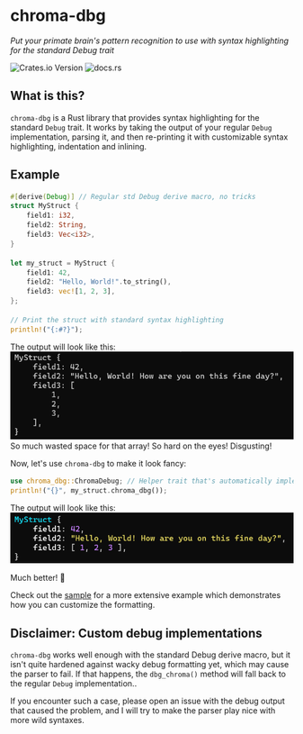 # chroma-dbg
*Put your primate brain's pattern recognition to use with syntax highlighting for the standard Debug trait*

![Crates.io Version](https://img.shields.io/crates/v/chroma-dbg) ![docs.rs](https://img.shields.io/docsrs/chroma-dbg)

## What is this?
`chroma-dbg` is a Rust library that provides syntax highlighting for the standard `Debug` trait. 
It works by taking the output of your regular `Debug` implementation, parsing it, and then re-printing it with customizable syntax highlighting, indentation and inlining.

## Example

```rust
#[derive(Debug)] // Regular std Debug derive macro, no tricks
struct MyStruct {
    field1: i32,
    field2: String,
    field3: Vec<i32>,
}

let my_struct = MyStruct {
    field1: 42,
    field2: "Hello, World!".to_string(),
    field3: vec![1, 2, 3],
};

// Print the struct with standard syntax highlighting
println!("{:#?}");
```
The output will look like this:
![Regular Debug](assets/demo_filthy.png)
So much wasted space for that array! So hard on the eyes! Disgusting!

Now, let's use `chroma-dbg` to make it look fancy:
```rust
use chroma_dbg::ChromaDebug; // Helper trait that's automatically implemented for all types that implement Debug
println!("{}", my_struct.chroma_dbg());
```

The output will look like this:
![Fancy Demo](assets/demo_fancy.png)

Much better! 🎉

Check out the [sample](examples/sample.rs) for a more extensive example which demonstrates how you can customize the formatting.

## Disclaimer: Custom debug implementations
`chroma-dbg` works well enough with the standard Debug derive macro, but it isn't quite hardened against wacky debug formatting yet, which may cause the parser to fail. If that happens, the `dbg_chroma()` method will fall back to the regular `Debug` implementation..

If you encounter such a case, please open an issue with the debug output that caused the problem, and I will try to make the parser play nice with more wild syntaxes.
